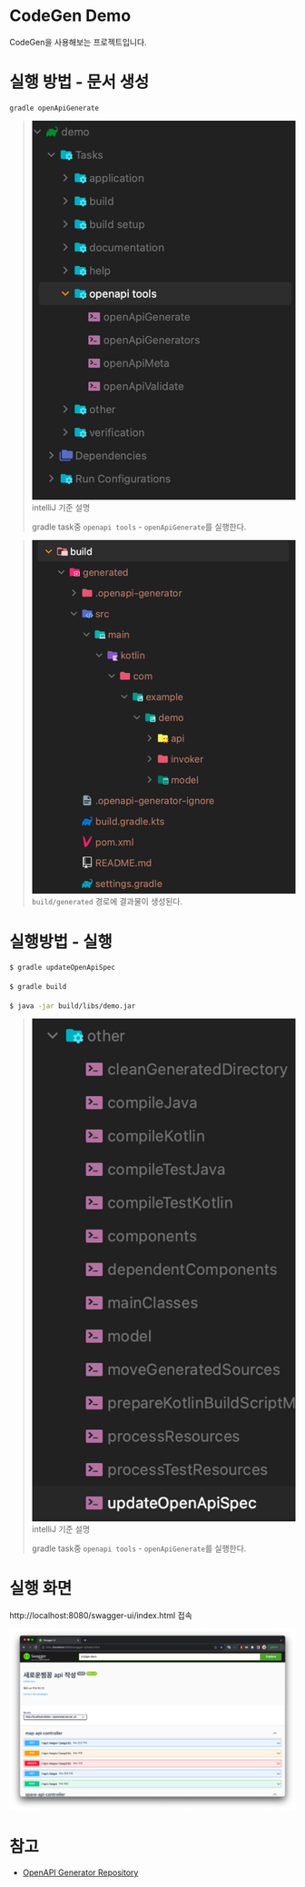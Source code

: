 # CodeGen Demo

CodeGen을 사용해보는 프로젝트입니다.

# 실행 방법 - 문서 생성

```bash
gradle openApiGenerate
```

> ![execute-openApiGenerate in intelliJ](docs/images/execute-openApiGenerate.png)
> intelliJ 기준 설명
> 
> gradle task중 `openapi tools` - `openApiGenerate`를 실행한다.

> ![openApiGenerate Result](docs/images/generateResult.png)
`build/generated` 경로에 결과물이 생성된다.

# 실행방법 - 실행

```bash
$ gradle updateOpenApiSpec

$ gradle build

$ java -jar build/libs/demo.jar
```

> ![execute updateOpenApiSpec in intelliJ](docs/images/execute-updateOpenApiSpec.png)
> intelliJ 기준 설명
>  
> gradle task중 `openapi tools` - `openApiGenerate`를 실행한다.

# 실행 화면

http://localhost:8080/swagger-ui/index.html 접속

![execute result swagger page](docs/images/result.png)

# 참고

- [OpenAPI Generator Repository](https://github.com/OpenAPITools/openapi-generator)
